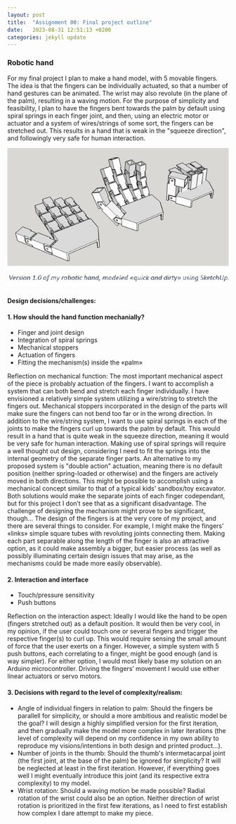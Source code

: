 ```yaml
---
layout: post
title:  "Assignment 00: Final project outline"
date:   2023-08-31 12:51:13 +0200
categories: jekyll update
---
```


### **Robotic hand**  
For my final project I plan to make a hand model, with 5 movable fingers. The idea is that the fingers can be individually actuated, so that a number of hand gestures can be animated. The wrist may also revolute (in the plane of the palm), resulting in a waving motion. For the purpose of simplicity and feasibility, I plan to have the fingers bent towards the palm by default using spiral springs in each finger joint, and then, using an electric motor or actuator and a system of wires/strings of some sort, the fingers can be stretched out. This results in a hand that is weak in the "squeeze direction", and followingly very safe for human interaction. 

![3D model](/assets/Ass00_Hand.png)
<!-- <object data="../assets/Assignment_00.pdf" width="1000" height="1000" type='application/pdf'></object> -->
<!-- PDF stuff that didn't work^ -->

#### **Design decisions/challenges:**  
#### 1. How should the hand function mechanially?  
-	Finger and joint design 
-	Integration of spiral springs
-	Mechanical stoppers
-	Actuation of fingers
-	Fitting the mechanism(s) inside the «palm»

Reflection on mechanical function: The most important mechanical aspect of the piece is probably actuation of the fingers. I want to accomplish a system that can both bend and stretch each finger individually. I have envisioned a relatively simple system utilizing a wire/string to stretch the fingers out. Mechanical stoppers incorporated in the design of the parts will make sure the fingers can not bend too far or in the wrong direction. In addition to the wire/string system, I want to use spiral springs in each of the joints to make the fingers curl up towards the palm by default. This would result in a hand that is quite weak in the squeeze direction, meaning it would be very safe for human interaction. Making use of spiral springs will require a well thought out design, considering I need to fit the springs into the internal geometry of the separate finger parts. An alternative to my proposed system is "double action" actuation, meaning there is no default position (neither spring-loaded or otherwise) and the fingers are actively moved in both directions. This might be possible to accomplish using a mechanical concept similar to that of a typical kids' sandbox/toy excavator. Both solutions would make the separate joints of each finger codependant, but for this project I don’t see that as a significant disadvantage. The challenge of designing the mechanism might prove to be significant, though...
The design of the fingers is at the very core of my project, and there are several things to consider. For example, I might make the fingers' «links» simple square tubes with revoluting joints connecting them. Making each part separable along the length of the finger is also an attractive option, as it could make assembly a bigger, but easier process (as well as possibly illuminating certain design issues that may arise, as the mechanisms could be made more easily observable). 

#### 2. Interaction and interface  
-	Touch/pressure sensitivity
-	Push buttons

Reflection on the interaction aspect: Ideally I would like the hand to be open (fingers stretched out) as a default position. It would then be very cool, in my opinion, if the user could touch one or several fingers and trigger the respective finger(s) to curl up. This would require sensing the small amount of force that the user exerts on a finger. However, a simple system with 5 push buttons, each correlating to a finger, might be good enough (and is way simpler). For either option, I would most likely base my solution on an Arduino microcontroller. Driving the fingers’ movement I would use either linear actuators or servo motors.

#### 3. Decisions with regard to the level of complexity/realism:  
-	Angle of individual fingers in relation to palm:
Should the fingers be parallell for simplicity, or should a more ambitious and realistic model be the goal? I will design a highly simplified version for the first iteration, and then gradually make the model more complex in later iterations (the level of complexity will depend on my confidence in my own ability to reproduce my visions/intentions in both design and printed product...).
-	Number of joints in the thumb:
Should the thumb's intermetacarpal joint (the first joint, at the base of the palm) be ignored for simplicity? It will be neglected at least in the first iteration. However, if everything goes well I might eventually introduce this joint (and its respective extra complexity) to my model.
-	Wrist rotation: 
Should a waving motion be made possible? Radial rotation of the wrist could also be an option. Neither direction of wrist rotation is prioritized in the first few iterations, as I need to first establish how complex I dare attempt to make my piece. 










<!-- You’ll find this post in your `_posts` directory. Go ahead and edit it and re-build the site to see your changes. You can rebuild the site in many different ways, but the most common way is to run `jekyll serve`, which launches a web server and auto-regenerates your site when a file is updated. -->

<!-- Jekyll requires blog post files to be named according to the following format:

`YEAR-MONTH-DAY-title.MARKUP`

Where `YEAR` is a four-digit number, `MONTH` and `DAY` are both two-digit numbers, and `MARKUP` is the file extension representing the format used in the file. After that, include the necessary front matter. Take a look at the source for this post to get an idea about how it works.

Jekyll also offers powerful support for code snippets:

{% highlight ruby %}
def print_hi(name)
  puts "Hi, #{name}"
end
print_hi('Tom')
#=> prints 'Hi, Tom' to STDOUT.
{% endhighlight %}

Check out the [Jekyll docs][jekyll-docs] for more info on how to get the most out of Jekyll. File all bugs/feature requests at [Jekyll’s GitHub repo][jekyll-gh]. If you have questions, you can ask them on [Jekyll Talk][jekyll-talk]. 

[jekyll-docs]: https://jekyllrb.com/docs/home
[jekyll-gh]:   https://github.com/jekyll/jekyll
[jekyll-talk]: https://talk.jekyllrb.com/ -->

